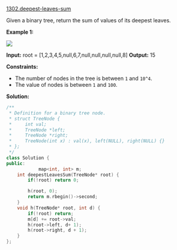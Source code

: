 [1302.deepest-leaves-sum](https://leetcode.com/problems/deepest-leaves-sum/)  

Given a binary tree, return the sum of values of its deepest leaves.

**Example 1:**

**![](https://assets.leetcode.com/uploads/2019/07/31/1483_ex1.png)**

**Input:** root = \[1,2,3,4,5,null,6,7,null,null,null,null,8\]
**Output:** 15

**Constraints:**

*   The number of nodes in the tree is between `1` and `10^4`.
*   The value of nodes is between `1` and `100`.  



**Solution:**  

```cpp
/**
 * Definition for a binary tree node.
 * struct TreeNode {
 *     int val;
 *     TreeNode *left;
 *     TreeNode *right;
 *     TreeNode(int x) : val(x), left(NULL), right(NULL) {}
 * };
 */
class Solution {
public:
            map<int, int> m;
    int deepestLeavesSum(TreeNode* root) {
        if(!root) return 0;

        h(root, 0);
        return m.rbegin()->second;
    }
    void h(TreeNode* root, int d) {
        if(!root) return;
        m[d] += root->val;
        h(root->left, d+ 1);
        h(root->right, d + 1);
    }
};
```
      